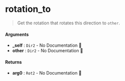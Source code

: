# rotation\_to

>  Get the rotation that rotates this direction to `other`.

#### Arguments

- **\_self** : `Dir2` \- No Documentation 🚧
- **other** : `Dir2` \- No Documentation 🚧

#### Returns

- **arg0** : `Rot2` \- No Documentation 🚧